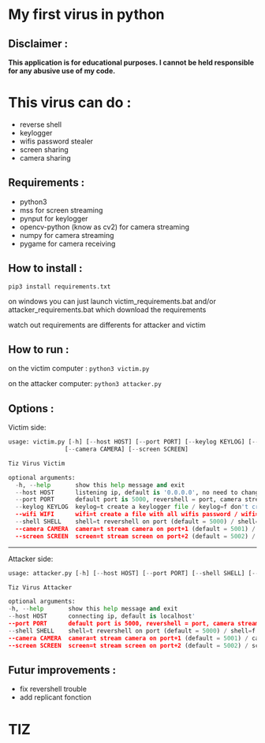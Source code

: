 # My first virus in python
## Disclaimer :
**This application is for educational purposes. I cannot be held responsible for any abusive use of my code.**

# This virus can do :
* reverse shell
* keylogger
* wifis password stealer
* screen sharing
* camera sharing

## Requirements :
* python3 
* mss for screen streaming
* pynput for keylogger
* opencv-python (know as cv2) for camera streaming
* numpy for camera streaming
* pygame for camera receiving

## How to install :

``pip3 install requirements.txt``

on windows you can just launch victim_requirements.bat and/or attacker_requirements.bat which download the requirements

watch out requirements are differents for attacker and victim
## How to run :

on the victim computer :
``python3 victim.py``


on the attacker computer:
``python3 attacker.py``


## Options :

Victim side:
```py
usage: victim.py [-h] [--host HOST] [--port PORT] [--keylog KEYLOG] [--wifi WIFI] [--shell SHELL]
                [--camera CAMERA] [--screen SCREEN]

Tiz Virus Victim

optional arguments:
  -h, --help       show this help message and exit
  --host HOST      listening ip, default is '0.0.0.0', no need to change
  --port PORT      default port is 5000, revershell = port, camera stream = port+1, screen stream =port+2
  --keylog KEYLOG  keylog=t create a keylogger file / keylog=f don't create the file
  --wifi WIFI      wifi=t create a file with all wifis password / wifi=f don't create the file
  --shell SHELL    shell=t revershell on port (default = 5000) / shell=f don't revershell
  --camera CAMERA  camera=t stream camera on port+1 (default = 5001) / camera=f don't stream
  --screen SCREEN  screen=t stream screen on port+2 (default = 5002) / screen=f don't stream
  ```

  ---

  Attacker side:
  ```py
usage: attacker.py [-h] [--host HOST] [--port PORT] [--shell SHELL] [--camera CAMERA] [--screen SCREEN]

Tiz Virus Attacker

optional arguments:
  -h, --help       show this help message and exit
  --host HOST      connecting ip, default is localhost'
  --port PORT      default port is 5000, revershell = port, camera stream = port+1, screen stream = port+2
  --shell SHELL    shell=t revershell on port (default = 5000) / shell=f don't revershell
  --camera CAMERA  camera=t stream camera on port+1 (default = 5001) / camera=f don't stream
  --screen SCREEN  screen=t stream screen on port+2 (default = 5002) / screen=f don't stream
  ```


  ## Futur improvements :
  * fix revershell trouble
  * add replicant fonction

  # TIZ
